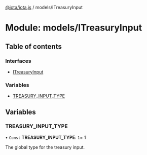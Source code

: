 [@iota/iota.js](../README.md) / models/ITreasuryInput

# Module: models/ITreasuryInput

## Table of contents

### Interfaces

- [ITreasuryInput](../interfaces/models_itreasuryinput.itreasuryinput.md)

### Variables

- [TREASURY\_INPUT\_TYPE](models_itreasuryinput.md#treasury_input_type)

## Variables

### TREASURY\_INPUT\_TYPE

• `Const` **TREASURY\_INPUT\_TYPE**: ``1``= 1

The global type for the treasury input.
